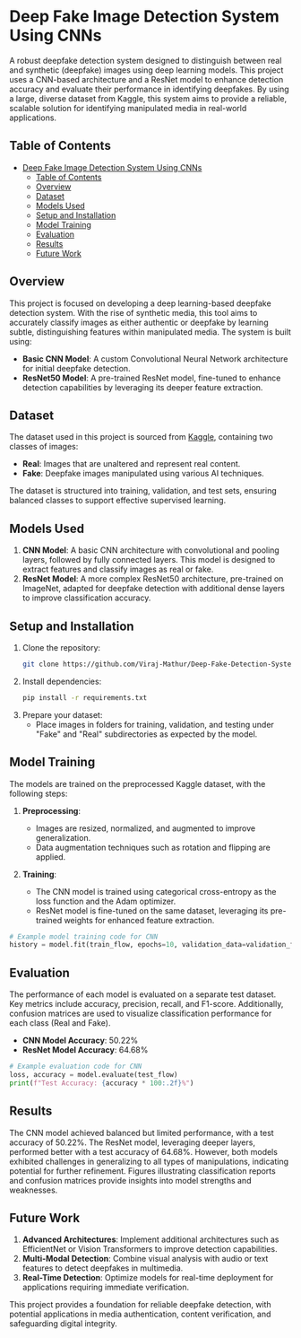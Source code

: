 # Deep Fake Image Detection System Using CNNs

A robust deepfake detection system designed to distinguish between real and synthetic (deepfake) images using deep learning models. This project uses a CNN-based architecture and a ResNet model to enhance detection accuracy and evaluate their performance in identifying deepfakes. By using a large, diverse dataset from Kaggle, this system aims to provide a reliable, scalable solution for identifying manipulated media in real-world applications.

## Table of Contents
- [Deep Fake Image Detection System Using CNNs](#deep-fake-image-detection-system-using-cnns)
  - [Table of Contents](#table-of-contents)
  - [Overview](#overview)
  - [Dataset](#dataset)
  - [Models Used](#models-used)
  - [Setup and Installation](#setup-and-installation)
  - [Model Training](#model-training)
  - [Evaluation](#evaluation)
  - [Results](#results)
  - [Future Work](#future-work)

## Overview
This project is focused on developing a deep learning-based deepfake detection system. With the rise of synthetic media, this tool aims to accurately classify images as either authentic or deepfake by learning subtle, distinguishing features within manipulated media. The system is built using:
- **Basic CNN Model**: A custom Convolutional Neural Network architecture for initial deepfake detection.
- **ResNet50 Model**: A pre-trained ResNet model, fine-tuned to enhance detection capabilities by leveraging its deeper feature extraction.

## Dataset
The dataset used in this project is sourced from [Kaggle](https://www.kaggle.com/code/shubhamkumarbhokta/cnn-2/input
), containing two classes of images:
- **Real**: Images that are unaltered and represent real content.
- **Fake**: Deepfake images manipulated using various AI techniques.

The dataset is structured into training, validation, and test sets, ensuring balanced classes to support effective supervised learning.

## Models Used
1. **CNN Model**: A basic CNN architecture with convolutional and pooling layers, followed by fully connected layers. This model is designed to extract features and classify images as real or fake.
2. **ResNet Model**: A more complex ResNet50 architecture, pre-trained on ImageNet, adapted for deepfake detection with additional dense layers to improve classification accuracy.

## Setup and Installation

1. Clone the repository:
   ```bash
   git clone https://github.com/Viraj-Mathur/Deep-Fake-Detection-System.git
   ```
2. Install dependencies:
   ```bash
   pip install -r requirements.txt
   ```
3. Prepare your dataset:
   - Place images in folders for training, validation, and testing under "Fake" and "Real" subdirectories as expected by the model.

## Model Training
The models are trained on the preprocessed Kaggle dataset, with the following steps:

1. **Preprocessing**: 
   - Images are resized, normalized, and augmented to improve generalization.
   - Data augmentation techniques such as rotation and flipping are applied.

2. **Training**:
   - The CNN model is trained using categorical cross-entropy as the loss function and the Adam optimizer.
   - ResNet model is fine-tuned on the same dataset, leveraging its pre-trained weights for enhanced feature extraction.

```python
# Example model training code for CNN
history = model.fit(train_flow, epochs=10, validation_data=validation_flow)
```

## Evaluation
The performance of each model is evaluated on a separate test dataset. Key metrics include accuracy, precision, recall, and F1-score. Additionally, confusion matrices are used to visualize classification performance for each class (Real and Fake).

- **CNN Model Accuracy**: 50.22%
- **ResNet Model Accuracy**: 64.68%

```python
# Example evaluation code for CNN
loss, accuracy = model.evaluate(test_flow)
print(f"Test Accuracy: {accuracy * 100:.2f}%")
```

## Results
The CNN model achieved balanced but limited performance, with a test accuracy of 50.22%. The ResNet model, leveraging deeper layers, performed better with a test accuracy of 64.68%. However, both models exhibited challenges in generalizing to all types of manipulations, indicating potential for further refinement. Figures illustrating classification reports and confusion matrices provide insights into model strengths and weaknesses.

## Future Work
1. **Advanced Architectures**: Implement additional architectures such as EfficientNet or Vision Transformers to improve detection capabilities.
2. **Multi-Modal Detection**: Combine visual analysis with audio or text features to detect deepfakes in multimedia.
3. **Real-Time Detection**: Optimize models for real-time deployment for applications requiring immediate verification.


This project provides a foundation for reliable deepfake detection, with potential applications in media authentication, content verification, and safeguarding digital integrity.
